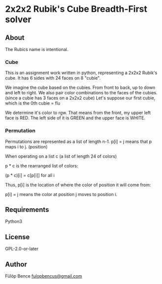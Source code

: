 # 2x2x2 Rubik's Cube Breadth-First solver
## About
The Rubics name is intentional.
### Cube
This is an assignment work written in python, representing a 2x2x2 Rubik's cube. It has 6 sides with 24 faces on 8 "cubie".

We imagine the cube based on the cubies. From front to back, up to down and left to right.
We also pair color combinations to the faces of the cubies. (since a cubie has 3 faces on a 2x2x2 cube)
Let's suppose our first cubie, which is the 0th cubie = flu

We determine it's color to rgw. That means from the front, my upper left face is RED. The left side of it is GREEN and the upper face is WHITE.

### Permutation
Permutations are represented as a list of length n-1.  p[i] = j means that p maps i to j. (position)

When operating on a list c (a list of length 24 of colors)

p * c is the rearranged list of colors:

(p * c)[i] = c[p[i]]    for all i

Thus, p[i] is the location of where the color of position it will come from:

p[i] = j means the color at position j moves to position i.

## Requirements
Python3

## License
GPL-2.0-or-later

## Author
Fülöp Bence <fulopbencus@gmail.com>
